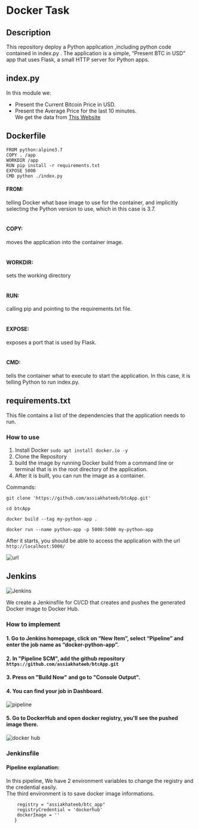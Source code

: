 # Docker Task

## Description
This repository deploy a Python application ,including python code contained in index.py .
The application is a simple, “Present BTC in USD” app that uses Flask, a small HTTP server for Python apps.


## index.py
In this module we:
* Present the Current Bitcoin Price in USD.
* Present the Average Price for the last 10 minutes. <br>
We get the data from <a href="https://www.coindesk.com/price/bitcoin/">This Website</a>

## Dockerfile
```buildoutcfg
FROM python:alpine3.7
COPY . /app
WORKDIR /app
RUN pip install -r requirements.txt
EXPOSE 5000
CMD python ./index.py
```
#### FROM:<br>
telling Docker what base image to use for the container, and implicitly selecting the Python version to use, which in this case is 3.7.  <br><br>
#### COPY:<br>
moves the application into the container image.<br><br>
#### WORKDIR:<br>
sets the working directory<br><br>
#### RUN:<br>
calling pip and pointing to the requirements.txt file.<br><br>
#### EXPOSE:<br>
exposes a port that is used by Flask.<br><br>
#### CMD:<br>
tells the container what to execute to start the application. In this case, it is telling Python to run index.py.

## requirements.txt
This file contains a list of the dependencies that the application needs to run. 

### How to use
1. Install Docker `sudo apt install docker.io -y`
2. Clone the Repository
3. build the image by running Docker build from a command line or terminal that is in the root directory of the application.
4. After it is built, you can run the image as a container.

Commands:
```
git clone 'https://github.com/assiakhateeb/btcApp.git'

cd btcApp

docker build --tag my-python-app .

docker run --name python-app -p 5000:5000 my-python-app
```

After it starts, you should be able to access the application with the url `http://localhost:5000/` <br>

![url](https://user-images.githubusercontent.com/39053503/137587882-0043c4ea-8583-426f-9b39-65267bc6ea2d.png)


## Jenkins

![Jenkins](https://user-images.githubusercontent.com/39053503/137587923-1a4464d8-57f7-47fe-9708-a72ee69573b9.png)




We create a Jenkinsfile for CI/CD that creates and pushes the generated Docker image to
Docker Hub.
### How to implement
#### 1. Go to Jenkins homepage, click on “New Item”, select “Pipeline” and enter the job name as “docker-python-app”.
#### 2. In "Pipeline SCM", add the github repository `https://github.com/assiakhateeb/btcApp.git`
#### 3. Press on "Build Now" and go to "Console Output".
#### 4. You can find your job in Dashboard. <br>

![pipeline](https://user-images.githubusercontent.com/39053503/137587957-d40366c1-d9da-4f25-b2dc-5c167aea10ed.png)

#### 5. Go to DockerHub and open docker registry, you'll see the pushed image there.

 ![docker hub](https://user-images.githubusercontent.com/39053503/137588044-5764908f-381b-4058-93da-cbccc2e317d0.png)


### Jenkinsfile
#### Pipeline explanation:
In this pipeline, We have 2 environment variables to change the registry and the credential easily. <br>
The third environment is to save docker image informations.
```    environment {
    registry = "assiakhateeb/btc_app"
    registryCredential = 'dockerhub'
    dockerImage = ''
   }
   ```
